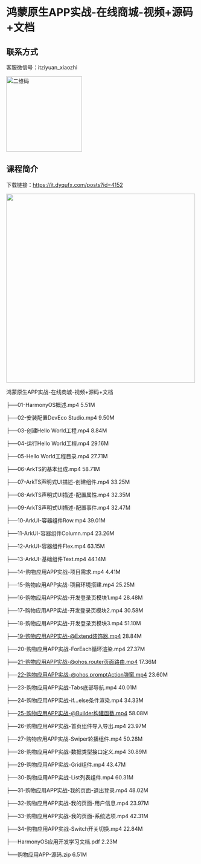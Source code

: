 # 鸿蒙原生APP实战-在线商城-视频+源码+文档

## 联系方式

客服微信号：itziyuan_xiaozhi

<img src="https://ziyuanyun.oss-cn-guangzhou.aliyuncs.com/common/20240614073449/666b82192834a.jpg" width="200" height="200" alt="二维码">

## 课程简介

下载链接：https://it.dyqufx.com/posts?id=4152

<img src="https://ziyuanyun.oss-cn-guangzhou.aliyuncs.com/yun/20240607073005/6662467d3de55.jpg" width="500" alt="">

  鸿蒙原生APP实战-在线商城-视频+源码+文档



 ├──01-HarmonyOS概述.mp4 5.51M

 ├──02-安装配置DevEco Studio.mp4 9.50M

 ├──03-创建Hello World工程.mp4 8.84M

 ├──04-运行Hello World工程.mp4 29.16M

 ├──05-Hello World工程目录.mp4 27.71M

 ├──06-ArkTS的基本组成.mp4 58.71M

 ├──07-ArkTS声明式UI描述-创建组件.mp4 33.25M

 ├──08-ArkTS声明式UI描述-配置属性.mp4 32.35M

 ├──09-ArkTS声明式UI描述-配置事件.mp4 32.47M

 ├──10-ArkUI-容器组件Row.mp4 39.01M

 ├──11-ArkUI-容器组件Column.mp4 23.26M

 ├──12-ArkUI-容器组件Flex.mp4 63.15M

 ├──13-ArkUI-基础组件Text.mp4 44.14M

 ├──14-购物应用APP实战-项目需求.mp4 4.41M

 ├──15-购物应用APP实战-项目环境搭建.mp4 25.25M

 ├──16-购物应用APP实战-开发登录页模块1.mp4 28.48M

 ├──17-购物应用APP实战-开发登录页模块2.mp4 30.58M

 ├──18-购物应用APP实战-开发登录页模块3.mp4 51.10M

 ├──19-购物应用APP实战-@Extend装饰器.mp4 28.84M

 ├──20-购物应用APP实战-ForEach循环渲染.mp4 27.37M

 ├──21-购物应用APP实战-@ohos.router页面路由.mp4 17.36M

 ├──22-购物应用APP实战-@ohos.promptAction弹窗.mp4 23.60M

 ├──23-购物应用APP实战-Tabs底部导航.mp4 40.01M

 ├──24-购物应用APP实战-if&#8230;else条件渲染.mp4 34.33M

 ├──25-购物应用APP实战-@Builder构建函数.mp4 58.08M

 ├──26-购物应用APP实战-首页组件导入导出.mp4 23.97M

 ├──27-购物应用APP实战-Swiper轮播组件.mp4 50.28M

 ├──28-购物应用APP实战-数据类型接口定义.mp4 30.89M

 ├──29-购物应用APP实战-Grid组件.mp4 43.47M

 ├──30-购物应用APP实战-List列表组件.mp4 60.31M

 ├──31-购物应用APP实战-我的页面-退出登录.mp4 48.02M

 ├──32-购物应用APP实战-我的页面-用户信息.mp4 23.97M

 ├──33-购物应用APP实战-我的页面-系统选项.mp4 42.31M

 ├──34-购物应用APP实战-Switch开关切换.mp4 22.84M

 ├──HarmonyOS应用开发学习文档.pdf 2.23M

 └──购物应用APP-源码.zip 6.51M

  